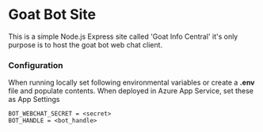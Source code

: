 # Goat Bot Site

This is a simple Node.js Express site called 'Goat Info Central' it's only purpose is to host the goat bot web chat client.

### Configuration

When running locally set following environmental variables or create a **.env** file and populate contents.
When deployed in Azure App Service, set these as App Settings
```
BOT_WEBCHAT_SECRET = <secret>
BOT_HANDLE = <bot_handle>
```